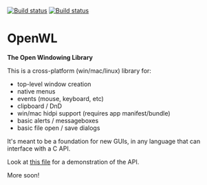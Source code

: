 [![Build status](https://ci.appveyor.com/api/projects/status/79ewbavd4sstfg1f/branch/master?svg=true)](https://ci.appveyor.com/project/dewf/openwl/branch/master) [![Build status](https://travis-ci.org/dewf/openwl.svg?branch=master)](https://travis-ci.org/dewf/openwl)

# OpenWL
**The Open Windowing Library**

This is a cross-platform (win/mac/linux) library for:

- top-level window creation
- native menus
- events (mouse, keyboard, etc)
- clipboard / DnD
- win/mac hidpi support (requires app manifest/bundle)
- basic alerts / messageboxes
- basic file open / save dialogs

It's meant to be a foundation for new GUIs, in any language that can interface with a C API. 

Look at [this file](examples/apidemo/source/main.cpp) for a demonstration of the API.

More soon!
